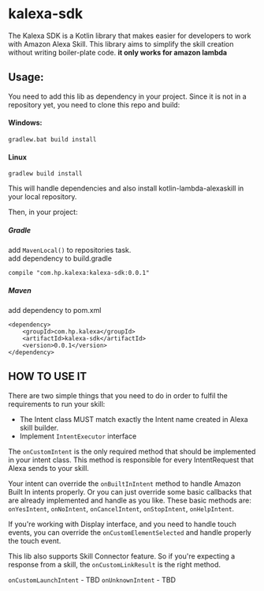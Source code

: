 # kalexa-sdk
The Kalexa SDK is a Kotlin library that makes easier for developers to work with Amazon Alexa Skill.
This library aims to simplify the skill creation without writing boiler-plate code.
**it only works for amazon lambda** 

## Usage:
You need to add this lib as dependency in your project.
Since it is not in a repository yet, you need to clone this repo and build:
#### Windows:
```
gradlew.bat build install
```
#### Linux
```
gradlew build install
```

This will handle dependencies and also install kotlin-lambda-alexaskill in your local repository.

Then, in your project:
##### Gradle
add `MavenLocal()` to repositories task.  
add dependency to build.gradle
```
compile "com.hp.kalexa:kalexa-sdk:0.0.1" 
```

##### Maven
add dependency to pom.xml
```
<dependency>
    <groupId>com.hp.kalexa</groupId>
    <artifactId>kalexa-sdk</artifactId>
    <version>0.0.1</version>
</dependency>
```

## HOW TO USE IT

There are two simple things that you need to do in order to fulfil the requirements to run your skill:

- The Intent class MUST match exactly the Intent name created in Alexa skill builder.
- Implement `IntentExecutor` interface

The `onCustomIntent` is the only required method that should be implemented in your intent class.
This method is responsible for every IntentRequest that Alexa sends to your skill.

Your intent can override the `onBuiltInIntent` method to handle Amazon Built In intents properly. 
Or you can just override some basic callbacks that are already implemented and handle as you like.
These basic methods are: `onYesIntent`, `onNoIntent`, `onCancelIntent`, `onStopIntent`, `onHelpIntent`.

If you're working with Display interface, and you need to handle touch events, you can override the `onCustomElementSelected` and handle properly the touch event.

This lib also supports Skill Connector feature. So if you're expecting a response from a skill, the `onCustomLinkResult` is the right method.

`onCustomLaunchIntent` - TBD
`onUnknownIntent` - TBD



